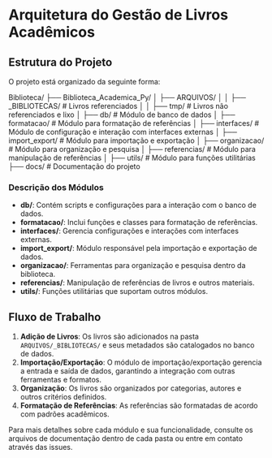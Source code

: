 # Arquitetura do Gestão de Livros Acadêmicos

## Estrutura do Projeto

O projeto está organizado da seguinte forma:

Biblioteca/
├── Biblioteca_Academica_Py/
│ ├── ARQUIVOS/
│ │ ├── _BIBLIOTECAS/ # Livros referenciados
│ │ ├── tmp/ # Livros não referenciados e lixo
│ ├── db/ # Módulo de banco de dados
│ ├── formatacao/ # Módulo para formatação de referências
│ ├── interfaces/ # Módulo de configuração e interação com interfaces externas
│ ├── import_export/ # Módulo para importação e exportação
│ ├── organizacao/ # Módulo para organização e pesquisa
│ ├── referencias/ # Módulo para manipulação de referências
│ ├── utils/ # Módulo para funções utilitárias
├── docs/ # Documentação do projeto


### Descrição dos Módulos

- **db/**: Contém scripts e configurações para a interação com o banco de dados.
- **formatacao/**: Inclui funções e classes para formatação de referências.
- **interfaces/**: Gerencia configurações e interações com interfaces externas.
- **import_export/**: Módulo responsável pela importação e exportação de dados.
- **organizacao/**: Ferramentas para organização e pesquisa dentro da biblioteca.
- **referencias/**: Manipulação de referências de livros e outros materiais.
- **utils/**: Funções utilitárias que suportam outros módulos.

## Fluxo de Trabalho

1. **Adição de Livros**: Os livros são adicionados na pasta `ARQUIVOS/_BIBLIOTECAS/` e seus metadados são catalogados no banco de dados.
2. **Importação/Exportação**: O módulo de importação/exportação gerencia a entrada e saída de dados, garantindo a integração com outras ferramentas e formatos.
3. **Organização**: Os livros são organizados por categorias, autores e outros critérios definidos.
4. **Formatação de Referências**: As referências são formatadas de acordo com padrões acadêmicos.

Para mais detalhes sobre cada módulo e sua funcionalidade, consulte os arquivos de documentação dentro de cada pasta ou entre em contato através das issues.
